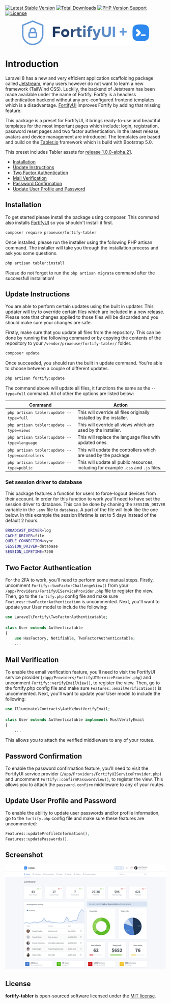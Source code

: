 [![Latest Stable Version](https://img.shields.io/github/v/release/proxeuse/fortify-tabler?style=flat-square)](https://packagist.org/packages/proxeuse/fortify-tabler) [![Total Downloads](https://img.shields.io/packagist/dt/proxeuse/fortify-tabler?style=flat-square)](https://packagist.org/packages/proxeuse/fortify-tabler) [![PHP Version Support](https://img.shields.io/packagist/php-v/proxeuse/fortify-tabler?style=flat-square)](https://packagist.org/packages/proxeuse/fortify-tabler)
[![License](https://img.shields.io/github/license/Proxeuse/fortify-tabler?style=flat-square)](https://github.com/Proxeuse/fortify-tabler/blob/master/LICENSE.md)

<p align="center"><img width="400" src="https://github.com/Proxeuse/fortify-tabler/raw/master/fortify-tabler.png"></p>

# Introduction

Laravel 8 has a new and very efficient application scaffolding package called [Jetstream](https://jetstream.laravel.com), many users however do not want to learn a new framework (TailWind CSS). Luckily, the backend of Jetstream has been made available under the name of Fortify. Fortify is a headless authentication backend without any pre-configured frontend templates which is a disadvantage. [FortifyUI](https://github.com/zacksmash/fortify-ui) improves Fortify by adding that missing feature.

This package is a preset for FortifyUI, it brings ready-to-use and beautiful templates for the most important pages which include: login, registration, password reset pages and two factor authentication. In the latest release, avatars and device management are introduced. The templates are based and build on the [Tabler.io](https://tabler.io) framework which is build with Bootstrap 5.0.

This preset includes Tabler assets for [release 1.0.0-alpha.21](https://github.com/tabler/tabler/releases/tag/v1.0.0-alpha.21).

- [Installation](#installation)
- [Update Instructions](#update)
- [Two Factor Authentication](#2fa)
- [Mail Verification](#mail-verification)
- [Password Confirmation](#password-confirmation)
- [Update User Profile and Password](#update-user-profile-and-password)

<a name="installation"></a>

## Installation

To get started please install the package using composer. This command also installs [FortifyUI](https://github.com/zacksmash/fortify-ui) so you shouldn't install it first.

```bash
composer require proxeuse/fortify-tabler
```

Once installed, please run the installer using the following PHP artisan command. The installer will take you through the installation process and ask you some questions.

```bash
php artisan tabler:install
```

Please do not forget to run the `php artisan migrate` command after the successfull installation!

<a name="update"></a>

## Update Instructions

You are able to perform certain updates using the built in updater. This updater will try to override certain files which are included in a new release. Please note that changes applied to those files will be discarded and you should make sure your changes are safe.

Firstly, make sure that you update all files from the repository. This can be done by running the following command or by copying the contents of the repository to your `/vendor/proxeuse/fortify-tabler/` folder.

```bash
composer update
```

Once succeeded, you should run the built in update command. You're able to choose between a couple of different updates. 

```bash
php artisan fortify:update
```

The command above will update all files, it functions the same as the `--type=full` command. All of other the options are listed below:

| Command                                         | Action                                                                               |
|-------------------------------------------------|--------------------------------------------------------------------------------------|
| `php artisan tabler:update --type=full`         | This will override all files originally installed by the installer.                  |
| `php artisan tabler:update --type=views`        | This will override all views which are used by the installer.                        |
| `php artisan tabler:update --type=language`     | This will replace the language files with updated ones.                              |
| `php artisan tabler:update --type=controllers`  | This will update the controllers which are used by the package.                      |
| `php artisan tabler:update --type=public`       | This will update all public resources, including for example `.css` and `.js` files. |

### Set session driver to database

This package features a function for users to force-logout devices from their account. In order for this function to work you'll need to have set the session driver to database. This can be done by chaning the `SESSION_DRIVER` variable in the `.env` file to `database`. A part of the file will look like the one below. In this example the session lifetime is set to 5 days instead of the default 2 hours.

```bash
BROADCAST_DRIVER=log
CACHE_DRIVER=file
QUEUE_CONNECTION=sync
SESSION_DRIVER=database
SESSION_LIFETIME=7200
```

<a name="2fa"></a>

## Two Factor Authentication

For the 2FA to work, you'll need to perform some manual steps. Firstly, uncomment `Fortify::twoFactorChallengeView()` from your `/app/Providers/FortifyUIServiceProvider.php` file to register the view. Then, go to the `fortify.php` config file and make sure `Features::twoFactorAuthentication` is uncommented. Next, you'll want to update your User model to include the following:

```php
use Laravel\Fortify\TwoFactorAuthenticatable;

class User extends Authenticatable
{
    use HasFactory, Notifiable, TwoFactorAuthenticatable;
    ...
```

<a name="mail-verification"></a>

## Mail Verification
To enable the email verification feature, you'll need to visit the FortifyUI service provider (`/app/Providers/FortifyUIServiceProvider.php`) and uncomment `Fortify::verifyEmailView()`, to register the view. Then, go to the fortify.php config file and make sure `Features::emailVerification()` is uncommented. Next, you'll want to update your User model to include the following:

```php
use Illuminate\Contracts\Auth\MustVerifyEmail;

class User extends Authenticatable implements MustVerifyEmail
{
    ...
```
This allows you to attach the verified middleware to any of your routes.

<a name="password-confirmation"></a>

## Password Confirmation
To enable the password confirmation feature, you'll need to visit the FortifyUI service provider (`/app/Providers/FortifyUIServiceProvider.php`) and uncomment `Fortify::confirmPasswordView()`, to register the view. This allows you to attach the `password.confirm` middleware to any of your routes.

<a name="update-user-profile-and-password"></a>

## Update User Profile and Password
To enable the ability to update user passwords and/or profile information, go to the `fortify.php` config file and make sure these features are uncommented:

```php
Features::updateProfileInformation(),
Features::updatePasswords(),
```

## Screenshot
<p align="center"><img  src="https://github.com/Proxeuse/fortify-tabler/raw/master/tabler-screenshot.png"></p>

## License

**fortify-tabler** is open-sourced software licensed under the [MIT license](LICENSE.md).
